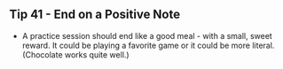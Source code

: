 ## Tip 41 - End on a Positive Note

- A practice session should end like a good meal - with a small, sweet reward. It could be playing a favorite game or it could be more literal. (Chocolate works quite well.)